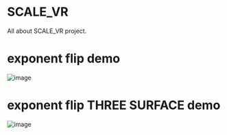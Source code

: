 # SCALE_VR
All about SCALE_VR project.

# exponent flip demo
![image](https://user-images.githubusercontent.com/54160011/162760905-2b8a1eca-7188-4ce2-8394-2c03d5f70e63.png)

# exponent flip THREE SURFACE demo
![image](https://user-images.githubusercontent.com/54160011/162762680-bb4870d1-3735-4d26-9349-841feeff1da3.png)

